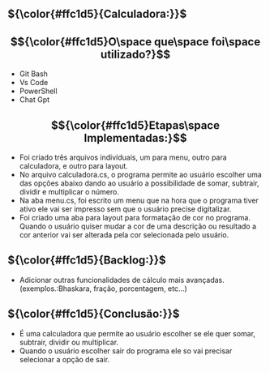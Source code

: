 ## ${\color{#ffc1d5}{Calculadora:}}$

## $${\color{#ffc1d5}O\space que\space foi\space utilizado?}$$

* Git Bash
* Vs Code
* PowerShell
* Chat Gpt

## $${\color{#ffc1d5}Etapas\space Implementadas:}$$

* Foi criado três arquivos indivíduais, um para menu, outro para calculadora, e outro para layout.
* No arquivo calculadora.cs, o programa permite ao usuário escolher uma das opções abaixo dando ao usuário a possibilidade de somar, subtrair, dividir e multiplicar o número.
* Na aba menu.cs, foi escrito um menu que na hora que o programa tiver ativo ele vai ser impresso sem que o usuário precise digitalizar.
* Foi criado uma aba para layout para formatação de cor no programa. Quando o usuário quiser mudar a cor de uma descrição ou resultado a cor anterior vai ser alterada pela cor selecionada pelo usuário.

## ${\color{#ffc1d5}{Backlog:}}$

* Adicionar outras funcionalidades de cálculo mais avançadas. (exemplos.:Bhaskara, fração, porcentagem, etc...)

## ${\color{#ffc1d5}{Conclusão:}}$

* É uma calculadora que permite ao usuário escolher se ele quer somar, subtrair, dividir ou multiplicar.
* Quando o usuário escolher sair do programa ele so vai precisar selecionar a opção de sair.





